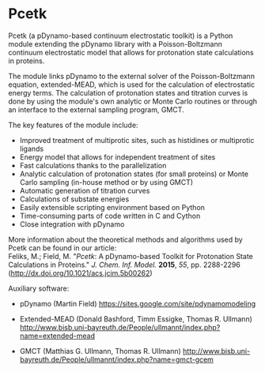 # Pcetk
Pcetk (a pDynamo-based continuum electrostatic toolkit) is a Python module
extending the pDynamo library with a Poisson-Boltzmann continuum electrostatic
model that allows for protonation state calculations in proteins.

The module links pDynamo to the external solver of the Poisson-Boltzmann
equation, extended-MEAD, which is used for the calculation of electrostatic
energy terms. The calculation of protonation states and titration curves is
done by using the module's own analytic or Monte Carlo routines or through
an interface to the external sampling program, GMCT.

The key features of the module include:
  * Improved treatment of multiprotic sites, such as histidines or multiprotic 
        ligands
  * Energy model that allows for independent treatment of sites
  * Fast calculations thanks to the parallelization
  * Analytic calculation of protonation states (for small proteins) or Monte 
        Carlo sampling (in-house method or by using GMCT)
  * Automatic generation of titration curves
  * Calculations of substate energies
  * Easily extensible scripting environment based on Python
  * Time-consuming parts of code written in C and Cython
  * Close integration with pDynamo

More information about the theoretical methods and algorithms used by Pcetk can be found
in our article:<br />
Feliks, M.; Field, M. "*Pcetk*: A pDynamo-based Toolkit for Protonation State Calculations in Proteins."
*J. Chem. Inf. Model.* **2015**, *55*, pp. 2288-2296 (http://dx.doi.org/10.1021/acs.jcim.5b00262)


Auxiliary software:
 * pDynamo (Martin Field)
    https://sites.google.com/site/pdynamomodeling

 * Extended-MEAD (Donald Bashford, Timm Essigke, Thomas R. Ullmann)
    http://www.bisb.uni-bayreuth.de/People/ullmannt/index.php?name=extended-mead

 * GMCT (Matthias G. Ullmann, Thomas R. Ullmann)
    http://www.bisb.uni-bayreuth.de/People/ullmannt/index.php?name=gmct-gcem
